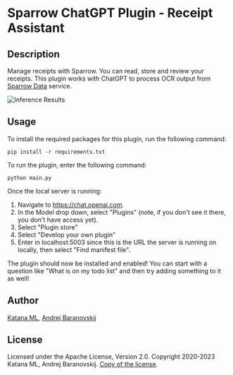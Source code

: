 # Sparrow ChatGPT Plugin - Receipt Assistant

## Description

Manage receipts with Sparrow. You can read, store and review your receipts. This plugin works with ChatGPT to process OCR output from [Sparrow Data](https://github.com/katanaml/sparrow/tree/main/sparrow-data) service.

![Inference Results](https://github.com/katanaml/sparrow/blob/main/sparrow-ui/assets/chatgpt_plugin.png)

## Usage

To install the required packages for this plugin, run the following command:

```
pip install -r requirements.txt
```

To run the plugin, enter the following command:

```
python main.py
```

Once the local server is running:

1. Navigate to https://chat.openai.com.
2. In the Model drop down, select "Plugins" (note, if you don't see it there, you don't have access yet).
3. Select "Plugin store"
4. Select "Develop your own plugin"
5. Enter in localhost:5003 since this is the URL the server is running on locally, then select "Find manifest file".

The plugin should now be installed and enabled! You can start with a question like "What is on my todo list" and then try adding something to it as well!

## Author

[Katana ML](https://katanaml.io), [Andrej Baranovskij](https://github.com/abaranovskis-redsamurai)

## License

Licensed under the Apache License, Version 2.0. Copyright 2020-2023 Katana ML, Andrej Baranovskij. [Copy of the license](https://github.com/katanaml/sparrow/blob/main/LICENSE).
